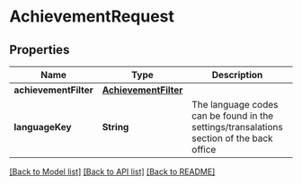 # AchievementRequest

## Properties
Name | Type | Description | Notes
------------ | ------------- | ------------- | -------------
**achievementFilter** | [**AchievementFilter**](AchievementFilter.md) |  | [optional] 
**languageKey** | **String** | The language codes can be found in the settings/transalations section of the back office | [optional] 

[[Back to Model list]](../README.md#documentation-for-models) [[Back to API list]](../README.md#documentation-for-api-endpoints) [[Back to README]](../README.md)


